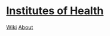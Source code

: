 # [Institutes of Health](https://insthealth.github.io)


[Wiki](https://github.com/insthealth/insthealth.github.io/wiki)
[About](https://insthealth.github.io/about/about.html)
